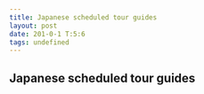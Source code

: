 ```yaml
---
title: Japanese scheduled tour guides
layout: post
date: 201-0-1 T:5:6
tags: undefined
---
```

## Japanese scheduled tour guides

